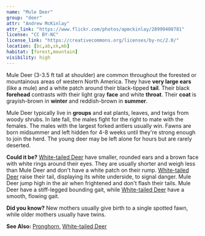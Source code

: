 ```yaml
---
name: "Mule Deer"
group: "deer"
attr: "Andrew McKinlay"
attr_link: "https://www.flickr.com/photos/apmckinlay/28999408781"
license: "CC BY-NC"
license_link: "https://creativecommons.org/licenses/by-nc/2.0/"
location: [bc,ab,sk,mb]
habitat: [forest,mountain]
visibility: high
---
```

Mule Deer (3-3.5 ft tall at shoulder) are common throughout  the forested or mountainous areas of western North America. They have **very large ears** (like a mule) and a white patch around their black-tipped **tail**. Their black **forehead** contrasts with their light gray **face** and white **throat**. Their **coat** is grayish-brown in **winter** and reddish-brown in **summer**.

Mule Deer typically live in **groups** and eat plants, leaves, and twigs from woody shrubs. In late fall, the males fight for the right to mate with the females. The males with the largest forked antlers usually win.  Fawns are born midsummer and left hidden for 4-8 weeks until they're strong enough to join the herd. The young deer may be left alone for hours but are rarely deserted.

**Could it be?** [White-tailed Deer](/animals/whtdeer/) have smaller, rounded ears and a brown face with white rings around their eyes. They are usually shorter and weigh less than Mule Deer and don't have a white patch on their rump. [White-tailed Deer](/animals/whtdeer/) raise their tail, displaying its white underside, to signal danger. Mule Deer jump high in the air when frightened and don't flash their tails. Mule Deer have a stiff-legged bounding gait, while [White-tailed Deer](/animals/whtdeer/) have a smooth, flowing gait.

**Did you know?** New mothers usually give birth to a single spotted fawn, while older mothers usually have twins.

<!-- generated, do not edit -->
**See Also:**
[Pronghorn](/animals/pronghorn/),
[White-tailed Deer](/animals/whtdeer/)

